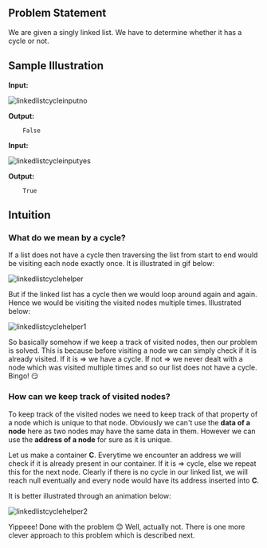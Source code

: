 ## Problem Statement

We are given a singly linked list. We have to determine whether it has a cycle or not.

## Sample Illustration

__Input:__

![linkedlistcycleinputno](https://user-images.githubusercontent.com/22399995/37087100-51d48b32-221f-11e8-841f-d53864e10e70.jpg)

__Output:__ 
  
        False 


__Input:__ 

![linkedlistcycleinputyes](https://user-images.githubusercontent.com/22399995/37087122-6491b524-221f-11e8-9629-77ea555cde77.jpg)

__Output:__ 
  
        True
        
## Intuition

### What do we mean by a cycle?

If a list does not have a cycle then traversing the list from start to end would be visiting each node exactly once. It is illustrated in gif below:

![linkedlistcyclehelper](https://user-images.githubusercontent.com/22399995/37089070-6295b18e-2225-11e8-8344-117beee31873.gif)

But if the linked list has a cycle then we would loop around again and again. Hence we would be visiting the visited nodes multiple times. Illustrated below:

![linkedlistcyclehelper1](https://user-images.githubusercontent.com/22399995/37090290-c3cdbd08-2229-11e8-82ba-dea3ec0502b9.gif)

So basically somehow if we keep a track of visited nodes, then our problem is solved. This is because before visiting a node we can simply check if it is already visited. If it is => we have a cycle. If not => we never dealt with a node which was visited multiple times and so our list does not have a cycle. Bingo! :smirk:

### How can we keep track of visited nodes?
To keep track of the visited nodes we need to keep track of that property of a node which is unique to that node. Obviously we can't use the __data of a node__ here as two nodes may have the same data in them. However we can use the __address of a node__ for sure as it is unique.

Let us make a container __C__. Everytime we encounter an address we will check if it is already present in our container. If it is => cycle, else we repeat this for the next node. Clearly if there is no cycle in our linked list, we will reach null eventually and every node would have its address inserted into __C__.

It is better illustrated through an animation below:

![linkedlistcyclehelper2](https://user-images.githubusercontent.com/22399995/37115970-c346cb06-2272-11e8-806a-7afc33765382.gif)

Yippeee! Done with the problem :blush: Well, actually not. There is one more clever approach to this problem which is described next.






 
